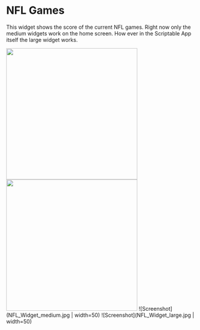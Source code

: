 # NFL Games

This widget shows the score of the current NFL games. Right now only the medium widgets work on the home screen. How ever in the Scriptable App itself the large widget works.

<img src="https://github.com/mattboetcher/iOS-Widgets/NFL-Scores/NFL_Widget_medium.jpg" width="350px">
<img src="https://github.com/mattboetcher/iOS-Widgets/NFL-Scores/NFL_Widget_large.jpg" width="350px">
![Screenshot](NFL_Widget_medium.jpg | width=50)
![Screenshot](NFL_Widget_large.jpg | width=50)
